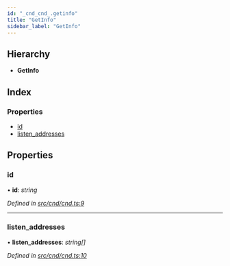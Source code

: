 ```yaml
---
id: "_cnd_cnd_.getinfo"
title: "GetInfo"
sidebar_label: "GetInfo"
---
```


## Hierarchy

* **GetInfo**

## Index

### Properties

* [id](_cnd_cnd_.getinfo.md#id)
* [listen_addresses](_cnd_cnd_.getinfo.md#listen_addresses)

## Properties

###  id

• **id**: *string*

*Defined in [src/cnd/cnd.ts:9](https://github.com/comit-network/comit-js-sdk/blob/a4cf34a/src/cnd/cnd.ts#L9)*

___

###  listen_addresses

• **listen_addresses**: *string[]*

*Defined in [src/cnd/cnd.ts:10](https://github.com/comit-network/comit-js-sdk/blob/a4cf34a/src/cnd/cnd.ts#L10)*
